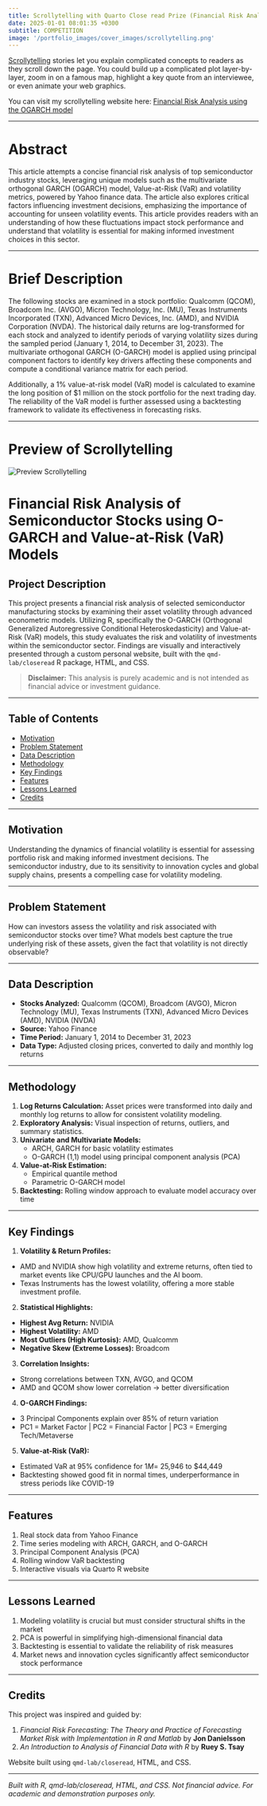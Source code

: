 ```yaml
---
title: Scrollytelling with Quarto Close read Prize (Financial Risk Analysis)
date: 2025-01-01 08:01:35 +0300
subtitle: COMPETITION
image: '/portfolio_images/cover_images/scrollytelling.png'
---
```


[Scrollytelling](https://posit.co/blog/closeread-prize-announcement/) stories let you explain complicated concepts to readers as they scroll down the page. You could build up a complicated plot layer-by-layer, zoom in on a famous map, highlight a key quote from an interviewee, or even animate your web graphics.

You can visit my scrollytelling website here: [Financial Risk Analysis using the OGARCH model](https://erica-prog.github.io/)

***

# Abstract 

This article attempts a concise financial risk analysis of top semiconductor industry stocks, leveraging unique models such as the multivariate orthogonal GARCH (OGARCH) model, Value-at-Risk (VaR) and volatility metrics, powered by Yahoo finance data. The article also explores critical factors influencing investment decisions, emphasizing the importance of accounting for unseen volatility events. This article provides readers with an understanding of how these fluctuations impact stock performance and understand that volatility is essential for making informed investment choices in this sector.

***

# Brief Description 

The following stocks are examined in a stock portfolio: Qualcomm (QCOM), Broadcom Inc. (AVGO), Micron Technology, Inc. (MU), Texas Instruments Incorporated (TXN), Advanced Micro Devices, Inc. (AMD), and NVIDIA Corporation (NVDA). The historical daily returns are log-transformed for each stock and analyzed to identify periods of varying volatility sizes during the sampled period (January 1, 2014, to December 31, 2023). The multivariate orthogonal GARCH (O-GARCH) model is applied using principal component factors to identify key drivers affecting these components and compute a conditional variance matrix for each period.

Additionally, a 1% value-at-risk model (VaR) model is calculated to examine the long position of $1 million on the stock portfolio for the next trading day. The reliability of the VaR model is further assessed using a backtesting framework to validate its effectiveness in forecasting risks.

*** 

# Preview of Scrollytelling 

<div class="gallery-box">
  <div class="gallery">
    <img src="/hilton_website/portfolio_images/scrollytelling_images/preview_scrollytelling.gif" loading="lazy" alt="Preview Scrollytelling">
  </div>
</div>

# Financial Risk Analysis of Semiconductor Stocks using O-GARCH and Value-at-Risk (VaR) Models

## Project Description
This project presents a financial risk analysis of selected semiconductor manufacturing stocks by examining their asset volatility through advanced econometric models. Utilizing R, specifically the O-GARCH (Orthogonal Generalized Autoregressive Conditional Heteroskedasticity) and Value-at-Risk (VaR) models, this study evaluates the risk and volatility of investments within the semiconductor sector. Findings are visually and interactively presented through a custom personal website, built with the `qmd-lab/closeread` R package, HTML, and CSS.

> **Disclaimer:** This analysis is purely academic and is not intended as financial advice or investment guidance.

***

## Table of Contents
* [Motivation](#motivation)
* [Problem Statement](#problem-statement)
* [Data Description](#data-description)
* [Methodology](#methodology)
* [Key Findings](#key-findings)
* [Features](#features)
* [Lessons Learned](#lessons-learned)
* [Credits](#credits)

***

## Motivation
Understanding the dynamics of financial volatility is essential for assessing portfolio risk and making informed investment decisions. The semiconductor industry, due to its sensitivity to innovation cycles and global supply chains, presents a compelling case for volatility modeling.

***

## Problem Statement
How can investors assess the volatility and risk associated with semiconductor stocks over time? What models best capture the true underlying risk of these assets, given the fact that volatility is not directly observable?

***

## Data Description
- **Stocks Analyzed:** Qualcomm (QCOM), Broadcom (AVGO), Micron Technology (MU), Texas Instruments (TXN), Advanced Micro Devices (AMD), NVIDIA (NVDA)
- **Source:** Yahoo Finance
- **Time Period:** January 1, 2014 to December 31, 2023
- **Data Type:** Adjusted closing prices, converted to daily and monthly log returns

***

## Methodology
1. **Log Returns Calculation:** Asset prices were transformed into daily and monthly log returns to allow for consistent volatility modeling.  
2. **Exploratory Analysis:** Visual inspection of returns, outliers, and summary statistics.  
3. **Univariate and Multivariate Models:**
   * ARCH, GARCH for basic volatility estimates  
   * O-GARCH (1,1) model using principal component analysis (PCA)  
4. **Value-at-Risk Estimation:**
   * Empirical quantile method  
   * Parametric O-GARCH model  
5. **Backtesting:** Rolling window approach to evaluate model accuracy over time  

***

## Key Findings
1. **Volatility & Return Profiles:**
  * AMD and NVIDIA show high volatility and extreme returns, often tied to market events like CPU/GPU launches and the AI boom.
  * Texas Instruments has the lowest volatility, offering a more stable investment profile.

2. **Statistical Highlights:**
  * **Highest Avg Return:** NVIDIA  
  * **Highest Volatility:** AMD  
  * **Most Outliers (High Kurtosis):** AMD, Qualcomm  
  * **Negative Skew (Extreme Losses):** Broadcom  

3. **Correlation Insights:**
  * Strong correlations between TXN, AVGO, and QCOM
  * AMD and QCOM show lower correlation → better diversification

4. **O-GARCH Findings:**
  * 3 Principal Components explain over 85% of return variation
  * PC1 = Market Factor | PC2 = Financial Factor | PC3 = Emerging Tech/Metaverse

5. **Value-at-Risk (VaR):**
  * Estimated VaR at 95% confidence for $1M = ~$25,946 to $44,449
  * Backtesting showed good fit in normal times, underperformance in stress periods like COVID-19

***

## Features
1. Real stock data from Yahoo Finance  
2. Time series modeling with ARCH, GARCH, and O-GARCH  
3. Principal Component Analysis (PCA)  
4. Rolling window VaR backtesting  
5. Interactive visuals via Quarto R website  

***

## Lessons Learned
1. Modeling volatility is crucial but must consider structural shifts in the market  
2. PCA is powerful in simplifying high-dimensional financial data  
3. Backtesting is essential to validate the reliability of risk measures  
4. Market news and innovation cycles significantly affect semiconductor stock performance  

***

## Credits
This project was inspired and guided by:
1. *Financial Risk Forecasting: The Theory and Practice of Forecasting Market Risk with Implementation in R and Matlab* by **Jon Danielsson**
2. *An Introduction to Analysis of Financial Data with R* by **Ruey S. Tsay**

Website built using `qmd-lab/closeread`, HTML, and CSS.

***

*Built with R, qmd-lab/closeread, HTML, and CSS. Not financial advice. For academic and demonstration purposes only.*




